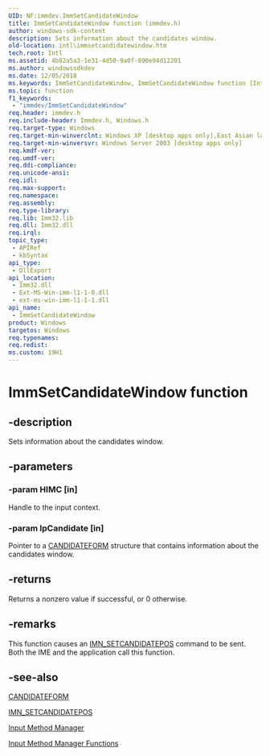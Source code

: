 ```yaml
---
UID: NF:immdev.ImmSetCandidateWindow
title: ImmSetCandidateWindow function (immdev.h)
author: windows-sdk-content
description: Sets information about the candidates window.
old-location: intl\immsetcandidatewindow.htm
tech.root: Intl
ms.assetid: 4b82a5a3-1e31-4d50-9a0f-890e94d12201
ms.author: windowssdkdev
ms.date: 12/05/2018
ms.keywords: ImmSetCandidateWindow, ImmSetCandidateWindow function [Internationalization for Windows Applications], _win32_ImmSetCandidateWindow, imm/ImmSetCandidateWindow, intl.immsetcandidatewindow
ms.topic: function
f1_keywords: 
 - "immdev/ImmSetCandidateWindow"
req.header: immdev.h
req.include-header: Immdev.h, Windows.h
req.target-type: Windows
req.target-min-winverclnt: Windows XP [desktop apps only],East Asian language support installed.
req.target-min-winversvr: Windows Server 2003 [desktop apps only]
req.kmdf-ver: 
req.umdf-ver: 
req.ddi-compliance: 
req.unicode-ansi: 
req.idl: 
req.max-support: 
req.namespace: 
req.assembly: 
req.type-library: 
req.lib: Imm32.lib
req.dll: Imm32.dll
req.irql: 
topic_type:
 - APIRef
 - kbSyntax
api_type:
 - DllExport
api_location:
 - Imm32.dll
 - Ext-MS-Win-imm-l1-1-0.dll
 - ext-ms-win-imm-l1-1-1.dll
api_name:
 - ImmSetCandidateWindow
product: Windows
targetos: Windows
req.typenames: 
req.redist: 
ms.custom: 19H1
---
```


# ImmSetCandidateWindow function


## -description


Sets information about the candidates window.


## -parameters




### -param HIMC [in]

Handle to the input context.


### -param lpCandidate [in]

Pointer to a <a href="https://docs.microsoft.com/windows/desktop/api/imm/ns-imm-tagcandidateform">CANDIDATEFORM</a> structure that contains information about the candidates window.


## -returns



Returns a nonzero value if successful, or 0 otherwise.




## -remarks



This function causes an <a href="https://docs.microsoft.com/windows/desktop/Intl/imn-setcandidatepos">IMN_SETCANDIDATEPOS</a> command to be sent. Both the IME and the application call this function.




## -see-also




<a href="https://docs.microsoft.com/windows/desktop/api/imm/ns-imm-tagcandidateform">CANDIDATEFORM</a>



<a href="https://docs.microsoft.com/windows/desktop/Intl/imn-setcandidatepos">IMN_SETCANDIDATEPOS</a>



<a href="https://docs.microsoft.com/windows/desktop/Intl/input-method-manager">Input Method Manager</a>



<a href="https://docs.microsoft.com/windows/desktop/Intl/input-method-manager-functions">Input Method Manager Functions</a>
 

 

